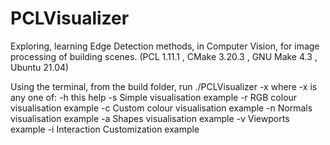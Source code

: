 # PCLVisualizer
Exploring, learning Edge Detection methods, in Computer Vision, for image processing of building scenes. (PCL 1.11.1 , CMake 3.20.3 , GNU Make 4.3 , Ubuntu 21.04) 

Using the terminal, from the build folder, run ./PCLVisualizer -x
where -x is any one of:
            -h           this help
            -s           Simple visualisation example
            -r           RGB colour visualisation example
            -c           Custom colour visualisation example
            -n           Normals visualisation example
            -a           Shapes visualisation example
            -v           Viewports example
            -i           Interaction Customization example
